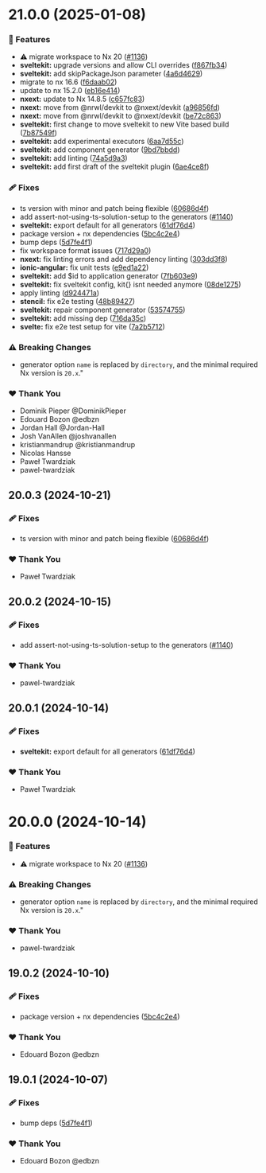 # 21.0.0 (2025-01-08)

### 🚀 Features

- ⚠️  migrate workspace to Nx 20 ([#1136](https://github.com/jeffdetmer/nx-extensions/pull/1136))
- **sveltekit:** upgrade versions and allow CLI overrides ([f867fb34](https://github.com/jeffdetmer/nx-extensions/commit/f867fb34))
- **sveltekit:** add skipPackageJson parameter ([4a6d4629](https://github.com/jeffdetmer/nx-extensions/commit/4a6d4629))
- migrate to nx 16.6 ([f6daab02](https://github.com/jeffdetmer/nx-extensions/commit/f6daab02))
- update to nx 15.2.0 ([eb16e414](https://github.com/jeffdetmer/nx-extensions/commit/eb16e414))
- **nxext:** update to Nx 14.8.5 ([c657fc83](https://github.com/jeffdetmer/nx-extensions/commit/c657fc83))
- **nxext:** move from @nrwl/devkit to @nxext/devkit ([a96856fd](https://github.com/jeffdetmer/nx-extensions/commit/a96856fd))
- **nxext:** move from @nrwl/devkit to @nxext/devkit ([be72c863](https://github.com/jeffdetmer/nx-extensions/commit/be72c863))
- **sveltekit:** first change to move sveltekit to new Vite based build ([7b87549f](https://github.com/jeffdetmer/nx-extensions/commit/7b87549f))
- **sveltekit:** add experimental executors ([6aa7d55c](https://github.com/jeffdetmer/nx-extensions/commit/6aa7d55c))
- **sveltekit:** add component generator ([9bd7bbdd](https://github.com/jeffdetmer/nx-extensions/commit/9bd7bbdd))
- **sveltekit:** add linting ([74a5d9a3](https://github.com/jeffdetmer/nx-extensions/commit/74a5d9a3))
- **sveltekit:** add first draft of the sveltekit plugin ([6ae4ce8f](https://github.com/jeffdetmer/nx-extensions/commit/6ae4ce8f))

### 🩹 Fixes

- ts version with minor and patch being flexible ([60686d4f](https://github.com/jeffdetmer/nx-extensions/commit/60686d4f))
- add assert-not-using-ts-solution-setup to the generators ([#1140](https://github.com/jeffdetmer/nx-extensions/pull/1140))
- **sveltekit:** export default for all generators ([61df76d4](https://github.com/jeffdetmer/nx-extensions/commit/61df76d4))
- package version + nx dependencies ([5bc4c2e4](https://github.com/jeffdetmer/nx-extensions/commit/5bc4c2e4))
- bump deps ([5d7fe4f1](https://github.com/jeffdetmer/nx-extensions/commit/5d7fe4f1))
- fix workspace format issues ([717d29a0](https://github.com/jeffdetmer/nx-extensions/commit/717d29a0))
- **nxext:** fix linting errors and add dependency linting ([303dd3f8](https://github.com/jeffdetmer/nx-extensions/commit/303dd3f8))
- **ionic-angular:** fix unit tests ([e9ed1a22](https://github.com/jeffdetmer/nx-extensions/commit/e9ed1a22))
- **sveltekit:** add $id to application generator ([7fb603e9](https://github.com/jeffdetmer/nx-extensions/commit/7fb603e9))
- **sveltekit:** fix sveltekit config, kit{} isnt needed anymore ([08de1275](https://github.com/jeffdetmer/nx-extensions/commit/08de1275))
- apply linting ([d924471a](https://github.com/jeffdetmer/nx-extensions/commit/d924471a))
- **stencil:** fix e2e testing ([48b89427](https://github.com/jeffdetmer/nx-extensions/commit/48b89427))
- **sveltekit:** repair component generator ([53574755](https://github.com/jeffdetmer/nx-extensions/commit/53574755))
- **sveltekit:** add missing dep ([716da35c](https://github.com/jeffdetmer/nx-extensions/commit/716da35c))
- **svelte:** fix e2e test setup for vite ([7a2b5712](https://github.com/jeffdetmer/nx-extensions/commit/7a2b5712))

### ⚠️  Breaking Changes

- generator option `name` is replaced by `directory`, and the minimal required Nx version is `20.x`."

### ❤️  Thank You

- Dominik Pieper @DominikPieper
- Edouard Bozon @edbzn
- Jordan Hall @Jordan-Hall
- Josh VanAllen @joshvanallen
- kristianmandrup @kristianmandrup
- Nicolas Hansse
- Paweł Twardziak
- pawel-twardziak

## 20.0.3 (2024-10-21)

### 🩹 Fixes

- ts version with minor and patch being flexible ([60686d4f](https://github.com/nxext/nx-extensions/commit/60686d4f))

### ❤️  Thank You

- Paweł Twardziak

## 20.0.2 (2024-10-15)

### 🩹 Fixes

- add assert-not-using-ts-solution-setup to the generators ([#1140](https://github.com/nxext/nx-extensions/pull/1140))

### ❤️  Thank You

- pawel-twardziak

## 20.0.1 (2024-10-14)

### 🩹 Fixes

- **sveltekit:** export default for all generators ([61df76d4](https://github.com/nxext/nx-extensions/commit/61df76d4))

### ❤️  Thank You

- Paweł Twardziak

# 20.0.0 (2024-10-14)

### 🚀 Features

- ⚠️  migrate workspace to Nx 20 ([#1136](https://github.com/nxext/nx-extensions/pull/1136))

### ⚠️  Breaking Changes

- generator option `name` is replaced by `directory`, and the minimal required Nx version is `20.x`."

### ❤️  Thank You

- pawel-twardziak

## 19.0.2 (2024-10-10)


### 🩹 Fixes

- package version + nx dependencies ([5bc4c2e4](https://github.com/nxext/nx-extensions/commit/5bc4c2e4))


### ❤️  Thank You

- Edouard Bozon @edbzn

## 19.0.1 (2024-10-07)


### 🩹 Fixes

- bump deps ([5d7fe4f1](https://github.com/nxext/nx-extensions/commit/5d7fe4f1))


### ❤️  Thank You

- Edouard Bozon @edbzn